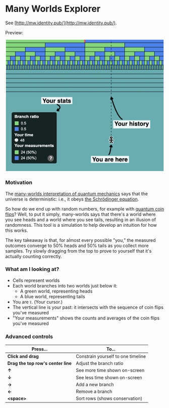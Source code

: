 # Many Worlds Explorer

See [http://mw.identity.pub/](http://mw.identity.pub/).

<p>Preview:</p>

<p align="center">
<a href="http://mw.identity.pub/"><img src="ss.png" alt="alt text" width="500"></a>
</p>

### Motivation

The [many-worlds interpretation of quantum mechanics](https://en.wikipedia.org/wiki/Many-worlds_interpretation) says that the universe is deterministic: i.e., it obeys [the Schrödinger equation](https://en.wikipedia.org/wiki/Schr%C3%B6dinger_equation).

So how do we end up with random numbers, for example with [quantum coin flips](https://en.wikipedia.org/wiki/Quantum_coin_flipping)? Well, to put it simply, many-worlds says that there's a world where you see heads and a world where you see tails, resulting in an illusion of randomness. This tool is a simulation to help develop an intuition for how this works.

The key takeaway is that, for almost every possible "you," the measured outcomes converge to 50% heads and 50% tails as you collect more samples. Try slowly dragging from the top to prove to yourself that it's actually counting correctly.

### What am I looking at?

- Cells represent worlds
- Each world branches into two worlds just below it:
    - A green world, representing heads
    - A blue world, representing tails
- You are `𖨆`. (Your cursor.)
- The vertical line is your past: it intersects with the sequence of coin flips you've measured
- "Your measurements" shows the counts and averages of the coin flips you've measured

### Advanced controls

| Press...               | To...                                  |
|------------------------|----------------------------------------|
| **Click and drag**     | Constrain yourself to one timeline     |
| **Drag the top row's center line**  | Adjust the branch ratio                |
| **↑**                  | See more time shown on-screen          |
| **↓**                  | See less time shown on-screen          |
| **→**                  | Add a new branch                       |
| **←**                  | Remove a branch                        |
| **&lt;space&gt;**      | Sort rows (shows conservation)         |